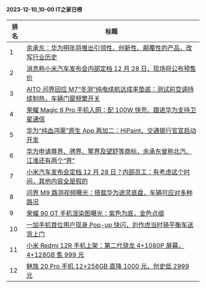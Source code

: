#### 2023-12-10_10-00  IT之家日榜

| 排名 | 标题|
| --- | ---|
| 1 | [余承东：华为明年将推出引领性、创新性、颠覆性的产品，改写行业历史](https://www.ithome.com/0/738/161.htm) |
| 2 | [消息称小米汽车发布会内部定档 12 月 28 日，现场将公布预售价](https://www.ithome.com/0/738/110.htm) |
| 3 | [AITO 问界回应 M7“冬测”纯电续航达成率垫底：测试前空调持续制热，车辆门窗频繁开关](https://www.ithome.com/0/738/128.htm) |
| 4 | [荣耀 Magic 6 Pro 手机入网：配 100W 快充、跟进华为支持卫星通信](https://www.ithome.com/0/738/150.htm) |
| 5 | [华为“纯血鸿蒙”原生 App 再加二：HiPaint、交通银行官宣启动开发](https://www.ithome.com/0/738/141.htm) |
| 6 | [华为申请尊界、骋界、擎界及望舒等商标，余承东曾称北汽、江淮还有两个“界”](https://www.ithome.com/0/738/163.htm) |
| 7 | [小米汽车发布会定档 12 月 28 日？内部员工：有考虑这个时间，其他内容全是假的](https://www.ithome.com/0/738/200.htm) |
| 8 | [问界 M9 路测视频曝光：搭载华为途灵底盘，车辆可应对多种路况](https://www.ithome.com/0/738/114.htm) |
| 9 | [荣耀 90 GT 手机渲染图曝光：紫色为底，金色点缀](https://www.ithome.com/0/738/132.htm) |
| 10 | [一加手机首位用户现身 Pop-up 快闪，刘作虎当时骑平衡车送货上门](https://www.ithome.com/0/738/174.htm) |
| 11 | [小米 Redmi 12R 手机上架：第二代骁龙 4+1080P 屏幕，4+128GB 售 999 元](https://www.ithome.com/0/738/217.htm) |
| 12 | [魅族 20 Pro 手机 12+256GB 直降 1000 元，创史低 2999 元](https://www.ithome.com/0/738/143.htm) |
